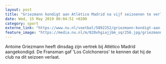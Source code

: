 ```yaml
---
layout: post
title: "Griezmann kondigt aan Atlético Madrid na vijf seizoenen te verlaten"
date: Wed, 15 May 2019 00:04:51 +0200
category: sport
externe_link: "https://www.nu.nl/voetbal/5892252/griezmann-kondigt-aan-atletico-madrid-na-vijf-seizoenen-te-verlaten.html"
feature_image: "https://media.nu.nl/m/820xhgiajjbm_sqr256.jpg/griezmann-kondigt-aan-atletico-madrid-na-vijf-seizoenen-te-verlaten.jpg"
---
```


Antoine Griezmann heeft dinsdag zijn vertrek bij Atlético Madrid aangekondigd. De Fransman gaf 'Los Colchoneros' te kennen dat hij de club na dit seizoen verlaat.
